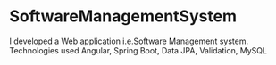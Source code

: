 # SoftwareManagementSystem

I developed a Web application i.e.Software Management system.
Technologies used Angular, Spring Boot, Data JPA, Validation, MySQL
